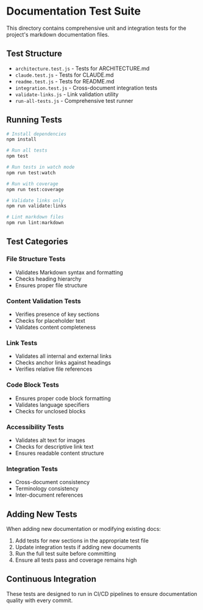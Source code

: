 # Documentation Test Suite

This directory contains comprehensive unit and integration tests for the project's markdown documentation files.

## Test Structure

- `architecture.test.js` - Tests for ARCHITECTURE.md
- `claude.test.js` - Tests for CLAUDE.md
- `readme.test.js` - Tests for README.md
- `integration.test.js` - Cross-document integration tests
- `validate-links.js` - Link validation utility
- `run-all-tests.js` - Comprehensive test runner

## Running Tests

```bash
# Install dependencies
npm install

# Run all tests
npm test

# Run tests in watch mode
npm run test:watch

# Run with coverage
npm run test:coverage

# Validate links only
npm run validate:links

# Lint markdown files
npm run lint:markdown
```

## Test Categories

### File Structure Tests

- Validates Markdown syntax and formatting
- Checks heading hierarchy
- Ensures proper file structure

### Content Validation Tests

- Verifies presence of key sections
- Checks for placeholder text
- Validates content completeness

### Link Tests

- Validates all internal and external links
- Checks anchor links against headings
- Verifies relative file references

### Code Block Tests

- Ensures proper code block formatting
- Validates language specifiers
- Checks for unclosed blocks

### Accessibility Tests

- Validates alt text for images
- Checks for descriptive link text
- Ensures readable content structure

### Integration Tests

- Cross-document consistency
- Terminology consistency
- Inter-document references

## Adding New Tests

When adding new documentation or modifying existing docs:

1. Add tests for new sections in the appropriate test file
2. Update integration tests if adding new documents
3. Run the full test suite before committing
4. Ensure all tests pass and coverage remains high

## Continuous Integration

These tests are designed to run in CI/CD pipelines to ensure documentation quality with every commit.